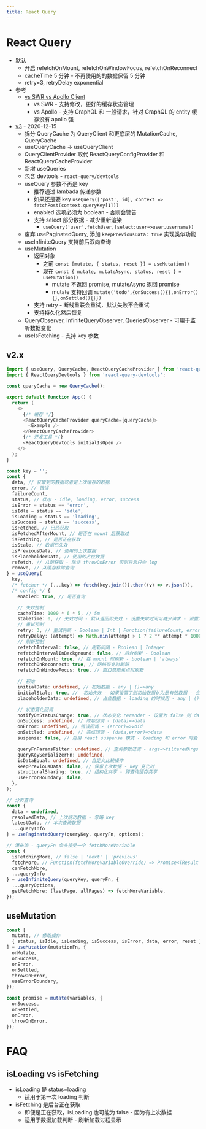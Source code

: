 ```yaml
---
title: React Query
---
```


# React Query

- 默认
  - 开启 refetchOnMount, refetchOnWindowFocus, refetchOnReconnect
  - cacheTime 5 分钟 - 不再使用的的数据保留 5 分钟
  - retry=3, retryDelay exponential
- 参考
  - [vs SWR vs Apollo Client](https://react-query.tanstack.com/docs/comparison)
    - vs SWR - 支持修改，更好的缓存状态管理
    - vs Apollo - 支持 GraphQL 和 一般请求，针对 GraphQL 的 entity 缓存没有 apollo 强
- [v3](https://react-query.tanstack.com/guides/migrating-to-react-query-3) - 2020-12-15
  - 拆分 QueryCache 为 QueryClient 和更底层的 MutationCache, QueryCache
  - useQueryCache -> useQueryClient
  - QueryClientProvider 取代 ReactQueryConfigProvider 和 ReactQueryCacheProvider
  - 新增 useQueries
  - 包含 devtools - `react-query/devtools`
  - useQuery 参数不再是 key
    - 推荐通过 lambada 传递参数
    - 如果还是要 key `useQuery(['post', id], context => fetchPost(context.queryKey[1]))`
    - enabled 选项必须为 boolean - 否则会警告
    - 支持 select 部分数据 - 减少重新渲染
      - `useQuery('user',fetchUser,{select:user=>user.username})`
  - 废弃 usePaginatedQuery, 添加 `keepPreviousData: true` 实现类似功能
  - useInfiniteQuery 支持前后双向查询
  - useMutation
    - 返回对象
      - 之前 `const [mutate, { status, reset }] = useMutation()`
      - 现在 `const { mutate, mutateAsync, status, reset } = useMutation()`
        - mutate 不返回 promise, mutateAsync 返回 promise
        - mutate 支持回调 `mutate('todo',{onSuccess(){},onError(){},onSettled(){}})`
    - 支持 retry - 断线重联会重试，默认失败不会重试
    - 支持持久化然后恢复
  - QueryObserver, InfiniteQueryObserver, QueriesObserver - 可用于监听数据变化
  - useIsFetching - 支持 key 参数

## v2.x

```ts
import { useQuery, QueryCache, ReactQueryCacheProvider } from 'react-query';
import { ReactQueryDevtools } from 'react-query-devtools';

const queryCache = new QueryCache();

export default function App() {
  return (
    <>
      {/* 缓存 */}
      <ReactQueryCacheProvider queryCache={queryCache}>
        <Example />
      </ReactQueryCacheProvider>
      {/* 开发工具 */}
      <ReactQueryDevtools initialIsOpen />
    </>
  );
}
```

```ts
const key = '';
const {
  data, // 获取到的数据或者是上次缓存的数据
  error, // 错误
  failureCount,
  status, // 状态 - idle, loading, error, success
  isError = status == 'error',
  isIdle = status == 'idle',
  isLoading = status == 'loading',
  isSuccess = status == 'success',
  isFetched, // 已经获取
  isFetchedAfterMount, // 是否在 mount 后获取过
  isFetching, // 是否正在获取
  isStale, // 数据已失效
  isPreviousData, // 使用的上次数据
  isPlaceholderData, // 使用的占位数据
  refetch, // 从新获取 - 除非 throwOnError 否则异常只会 log
  remove, // 从缓存移除查询
} = useQuery(
  key,
  /* fetcher */ (...key) => fetch(key.join()).then((v) => v.json()),
  /* config */ {
    enabled: true, // 是否查询

    // 失效控制
    cacheTime: 1000 * 6 * 5, // 5m
    staleTime: 0, // 失效时间 - 默认返回即失效 - 设置失效时间可减少请求 - 设置为 Infinity 不失效
    // 重试控制
    retry: 3, // 重试判断 - Boolean | Int | Function(failureCount, error) => shouldRetry | Boolean
    retryDelay: (attempt) => Math.min(attempt > 1 ? 2 ** attempt * 1000 : 1000, 30 * 1000), // 重试延迟 - Function(retryAttempt: Int) => Int
    // 刷新控制
    refetchInterval: false, // 刷新间隔 - Boolean | Integer
    refetchIntervalInBackground: false, // 后台刷新 - Boolean
    refetchOnMount: true, // 在 mount 时刷新 - boolean | 'always'
    refetchOnReconnect: true, // 网络恢复时刷新
    refetchOnWindowFocus: true, // 窗口获取焦点时刷新

    // 初始
    initialData: undefined, // 初始数据 - any | ()=>any
    initialStale: true, //  初始失效 - 如果设置了则初始数据认为是有效数据 - 会被缓存 - boolean | ()=>boolean
    placeholderData: undefined, // 占位数据 - loading 的时候用 - any | ()=>any

    // 状态变化回调
    notifyOnStatusChange: true, // 状态变化 rerender - 设置为 false 则 data 或 error 变化时才 rerender
    onSuccess: undefined, // 成功回调 - (data)=>data
    onError: undefined, // 错误回调 - (error)=>void
    onSettled: undefined, // 完成回调 - (data,error)=>data
    suspense: false, // 启用 react suspense 模式 - loading 和 error 时会 suspense

    queryFnParamsFilter: undefined, // 查询参数过滤 - args=>filteredArgs
    queryKeySerializerFn: undefined,
    isDataEqual: undefined, // 自定义比较操作
    keepPreviousData: false, // 保留上次数据 - key 变化时
    structuralSharing: true, // 结构化共享 - 跨查询缓存共享
    useErrorBoundary: false,
  },
);

// 分页查询
const {
  data = undefined,
  resolvedData, // 上次成功数据 - 忽略 key
  latestData, // 本次查询数据
  ...queryInfo
} = usePaginatedQuery(queryKey, queryFn, options);

// 瀑布流 - queryFn 会多接受一个 fetchMoreVariable
const {
  isFetchingMore, // false | 'next' | 'previous'
  fetchMore, // Function(fetchMoreVariableOverride) => Promise<TResult | undefined>
  canFetchMore,
  ...queryInfo
} = useInfiniteQuery(queryKey, queryFn, {
  ...queryOptions,
  getFetchMore: (lastPage, allPages) => fetchMoreVariable,
});
```

## useMutation

```ts
const [
  mutate, // 修改操作
  { status, isIdle, isLoading, isSuccess, isError, data, error, reset },
] = useMutation(mutationFn, {
  onMutate,
  onSuccess,
  onError,
  onSettled,
  throwOnError,
  useErrorBoundary,
});

const promise = mutate(variables, {
  onSuccess,
  onSettled,
  onError,
  throwOnError,
});
```


# FAQ
## isLoading vs isFetching
* isLoading 是 status=loading
  * 适用于第一次 loading 判断
* isFetching 是后台正在获取
  * 即便是正在获取，isLoading 也可能为 false - 因为有上次数据
  * 适用于数据加载判断 - 刷新加载过程显示
